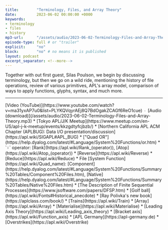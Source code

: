 ```yaml
---
title:        "Terminology, Files, and Array Theory"
date:         2023-06-02 00:00:00 +0000
keywords:
- terminology
- files
- history
mp3-url:      "/assets/audio/2023-06-02-Terminology-Files-and-Array-Theory.mp3"
episode-type: full # or "trailer"
explicit:     "no"
block:        "no" # no means it is published
layout: podcast
excerpt_separator: <!--more-->
---
```

Together with out first guest, Silas Poulson, we begin by discussing terminology, but then we go on a wild ride, mentioning the history of file operations, review of various primitives, APL's array model, comparison of ways to apply functions, glyphs, syntax, and much more.
<!--more-->
<hr>
[Video (YouTube)](https://www.youtube.com/watch?v=ma31yxAP7u0&list=PLYKQVqyrAEj8Q7BdOgakZCAGf6ReO1cue) ∙ [Audio (download)](/assets/audio/2023-06-02-Terminology-Files-and-Array-Theory.mp3)
* [Tokyo APL/J/K Meetup](https://www.meetup.com/en-US/apl-j-k-meetup/events/kkzgdtyfcjbzb/)
* [Northern California APL ACM Chapter (APLBUG): Data I/O presentation/discussion](https://apl.wiki/SIGAPL#APL_BUG)
* ["Quad OR"](https://help.dyalog.com/latest/#Language/System%20Functions/or.htm)
* `⍤` operator: [Rank](https://apl.wiki/Rank_(operator)), [Atop](https://apl.wiki/Atop_(operator))
* [Reverse](https://apl.wiki/Reverse)
* [Reduce](https://apl.wiki/Reduce)
* File [System Function](https://apl.wiki/Quad_name): [Component](https://help.dyalog.com/latest/#Language/System%20Functions/Summary%20Tables/Component%20Files.htm), [Native](https://help.dyalog.com/latest/#Language/System%20Functions/Summary%20Tables/Native%20Files.htm)
* [The Description of Finite Sequential Processes](https://www.jsoftware.com/papers/DFSP.htm)
* [Golf ball](https://apl.wiki/Fonts#Historical_anecdote)
* [Ray Polivka's new book](https://aplclass.com/book/)
* [Trains](https://apl.wiki/Train)
* [Array](https://apl.wiki/Array)
* [Materialise](https://apl.wiki/Materialise)
* [Leading Axis Theory](https://apl.wiki/Leading_axis_theory)
* [Bracket axis](https://apl.wiki/Function_axis)
* [APL Germany](https://apl-germany.de)
* [Overstrikes](https://apl.wiki/Overstrike)
